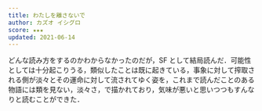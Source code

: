 ```yaml
---
title: わたしを離さないで
author: カズオ イシグロ
score: ★★★
updated: 2021-06-14
---
```


どんな読み方をするのかわからなかったのだが，SF として結局読んだ．可能性としては十分起こりうる，類似したことは既に起きている，事象に対して搾取される側が淡々とその運命に対して流されてゆく姿を，これまで読んだことのある物語には類を見ない，淡々さ，で描かれており，気味が悪いと思いつつもすんなりと読むことができた．
